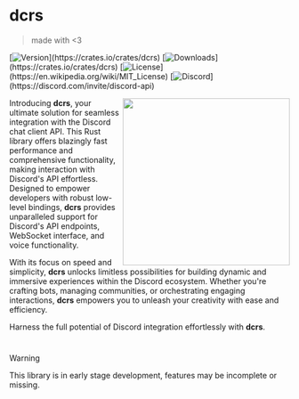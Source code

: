 # dcrs

> made with <3

[![Version](https://img.shields.io/crates/v/dcrs?label="Crates.io"&color="salmon"&logo="rust"&logoColor="salmon")](https://crates.io/crates/dcrs)
[![Downloads](https://img.shields.io/crates/d/dcrs?label="Downloads"&color="green")](https://crates.io/crates/dcrs)
[![License](https://img.shields.io/github/license/grhx/dcrs?label="License"&color="blue")](https://en.wikipedia.org/wiki/MIT_License)
[![Discord](https://img.shields.io/discord/81384788765712384?label="Discord%20API"&logo="discord"&logoColor="7289da"&color="7289da")](https://discord.com/invite/discord-api)

<img align="right" src="https://i.imgur.com/QizpY58.png" width="300" />

Introducing **dcrs**, your ultimate solution for seamless integration with the Discord chat client API. This Rust library offers blazingly fast performance and comprehensive functionality, making interaction with Discord's API effortless. Designed to empower developers with robust low-level bindings, **dcrs** provides unparalleled support for Discord's API endpoints, WebSocket interface, and voice functionality.

With its focus on speed and simplicity, **dcrs** unlocks limitless possibilities for building dynamic and immersive experiences within the Discord ecosystem. Whether you're crafting bots, managing communities, or orchestrating engaging interactions, **dcrs** empowers you to unleash your creativity with ease and efficiency.

Harness the full potential of Discord integration effortlessly with **dcrs**.

#

> [!WARNING]
>
> This library is in early stage development, features may be incomplete or missing.